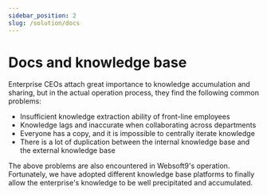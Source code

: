 ```yaml
---
sidebar_position: 2
slug: /solution/docs
---
```


# Docs and knowledge base

Enterprise CEOs attach great importance to knowledge accumulation and sharing, but in the actual operation process, they find the following common problems:

* Insufficient knowledge extraction ability of front-line employees
* Knowledge lags and inaccurate when collaborating across departments
* Everyone has a copy, and it is impossible to centrally iterate knowledge
* There is a lot of duplication between the internal knowledge base and the external knowledge base

The above problems are also encountered in Websoft9's operation. Fortunately, we have adopted different knowledge base platforms to finally allow the enterprise's knowledge to be well precipitated and accumulated.